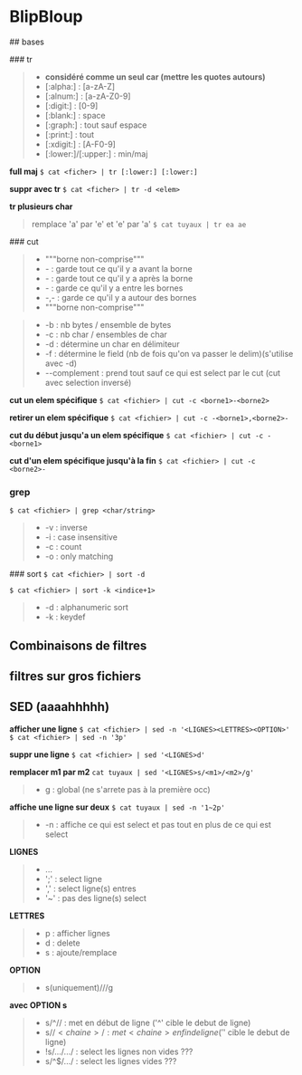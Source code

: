 # BlipBloup  

## bases

### tr

> * **considéré comme un seul car (mettre les quotes autours)**
> * [:alpha:] : [a-zA-Z]
> * [:alnum:] : [a-zA-Z0-9]
> * [:digit:] : [0-9]
> * [:blank:] : space
> * [:graph:] : tout sauf espace
> * [:print:] : tout
> * [:xdigit:] : [A-F0-9]
> * [:lower:]/[:upper:] : min/maj

**full maj**
`$ cat <ficher> | tr [:lower:] [:lower:]`

**suppr avec tr**
`$ cat <ficher> | tr -d <elem>`

**tr plusieurs char**
> remplace 'a' par 'e' et 'e' par 'a'
`$ cat tuyaux | tr ea ae`


### cut

> * """borne non-comprise"""
> * -<borne> : garde tout ce qu'il y a avant la borne
> * <borne>- : garde tout ce qu'il y a après la borne
> * <borne1>-<borne2> : garde ce qu'il y a entre les bornes
> * -<borne1>,<borne2>- : garde ce qu'il y a autour des bornes
> * """borne non-comprise"""

> * -b : nb bytes / ensemble de bytes
> * -c : nb char / ensembles de char
> * -d : détermine un char en délimiteur
> * -f : détermine le field (nb de fois qu'on va passer le delim)(s'utilise avec -d)
> * --complement : prend tout sauf ce qui est select par le cut (cut avec selection inversé)


**cut un elem spécifique**
`$ cat <fichier> | cut -c <borne1>-<borne2>`

**retirer un elem spécifique**
`$ cat <fichier> | cut -c -<borne1>,<borne2>-`

**cut du début jusqu'a un elem spécifique**
`$ cat <fichier> | cut -c -<borne1>`

**cut d'un elem spécifique jusqu'à la fin**
`$ cat <fichier> | cut -c <borne2>-`


### grep

`$ cat <fichier> | grep <char/string>`

> * -v : inverse
> * -i : case insensitive
> * -c : count
> * -o : only matching


### sort
`$ cat <fichier> | sort -d`

`$ cat <fichier> | sort -k <indice+1>`

> * -d : alphanumeric sort
> * -k : keydef


## Combinaisons de filtres

## filtres sur gros fichiers

## SED (aaaahhhhh)

**afficher une ligne**
`$ cat <fichier> | sed -n '<LIGNES><LETTRES><OPTION>'`
`$ cat <fichier> | sed -n '3p'`

**suppr une ligne**
`$ cat <fichier> | sed '<LIGNES>d'`

**remplacer m1 par m2**
`cat tuyaux | sed '<LIGNES>s/<m1>/<m2>/g'`
> * g : global (ne s'arrete pas à la première occ)

**affiche une ligne sur deux**
`$ cat tuyaux | sed -n '1~2p'`

> * -n : affiche ce qui est select et pas tout en plus de ce qui est select

**LIGNES**
> * <borne1><elt><borne2>...
> * ';' : select ligne
> * ',' : select ligne(s) entres
> * '~' : pas des ligne(s) select

**LETTRES** 
> * p : afficher lignes
> * d : delete
> * s : ajoute/remplace

**OPTION**
> * s(uniquement)/<m1>/<m2>/g

**avec OPTION s**
> * s/^/<chaine>/ : met <chaine> en début de ligne ('^' cible le debut de ligne)
> * s/$/<chaine>/ : met <chaine> en fin de ligne ('$' cible le debut de ligne)
> * !s/.../.../   : select les lignes non vides ???
> * s/^$/.../     : select les lignes vides     ???